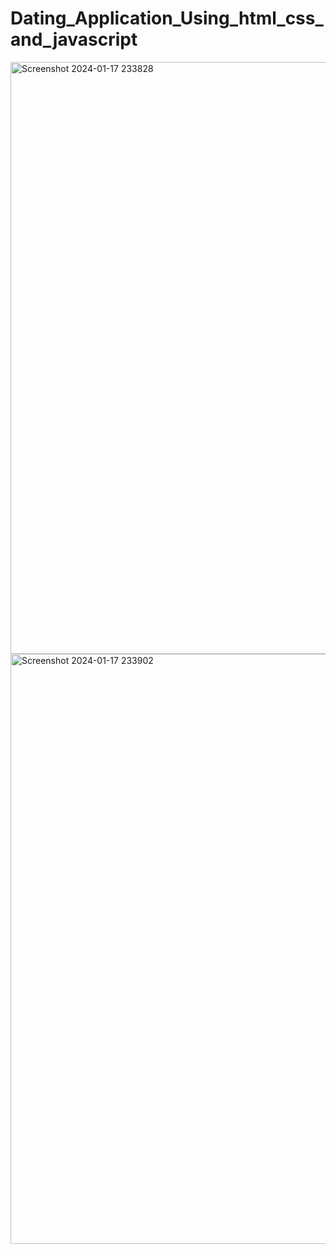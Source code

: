 # Dating_Application_Using_html_css_and_javascript

<img width="947" alt="Screenshot 2024-01-17 233828" src="https://github.com/Balaji7077/Dating_Application_Using_html_css_and_javascript/assets/149072462/83f00b1c-6262-4321-961a-4aca37df2706">

<img width="944" alt="Screenshot 2024-01-17 233902" src="https://github.com/Balaji7077/Dating_Application_Using_html_css_and_javascript/assets/149072462/6e7b0eee-4e21-420d-8f7d-34d3a45a431d">

